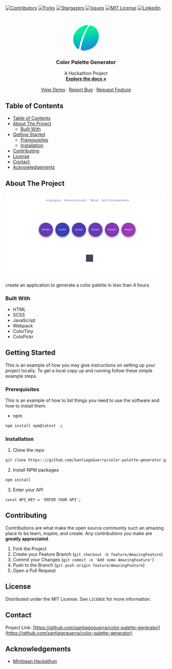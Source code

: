 <!--
*** Thanks for checking out this README Template. If you have a suggestion that would
*** make this better, please fork the repo and create a pull request or simply open
*** an issue with the tag "enhancement".
*** Thanks again! Now go create something AMAZING! :D
-->





<!-- PROJECT SHIELDS -->
<!--
*** I'm using markdown "reference style" links for readability.
*** Reference links are enclosed in brackets [ ] instead of parentheses ( ).
*** See the bottom of this document for the declaration of the reference variables
*** for contributors-url, forks-url, etc. This is an optional, concise syntax you may use.
*** https://www.markdownguide.org/basic-syntax/#reference-style-links
-->
[![Contributors][contributors-shield]][contributors-url]
[![Forks][forks-shield]][forks-url]
[![Stargazers][stars-shield]][stars-url]
[![Issues][issues-shield]][issues-url]
[![MIT License][license-shield]][license-url]
[![LinkedIn][linkedin-shield]][linkedin-url]



<!-- PROJECT LOGO -->
<br />
<p align="center">
  <a href="https://github.com/SantiagoGuerra/color-palette-generator">
    <img src="readme-assets/logo.png" alt="Logo" width="80" height="80">
  </a>

  <h3 align="center">Color Palette Generator</h3>

  <p align="center">
    A Hackathon Project
    <br />
    <a href="https://github.com/SantiagoGuerra/color-palette-generator"><strong>Explore the docs »</strong></a>
    <br />
    <br />
    <a href="https://github.com/SantiagoGuerra/color-palette-generator">View Demo</a>
    ·
    <a href="https://github.com/SantiagoGuerra/color-palette-generator/issues">Report Bug</a>
    ·
    <a href="https://github.com/SantiagoGuerra/color-palette-generator/issues">Request Feature</a>
  </p>
</p>



<!-- TABLE OF CONTENTS -->
## Table of Contents

- [Table of Contents](#table-of-contents)
- [About The Project](#about-the-project)
  - [Built With](#built-with)
- [Getting Started](#getting-started)
  - [Prerequisites](#prerequisites)
  - [Installation](#installation)
- [Contributing](#contributing)
- [License](#license)
- [Contact](#contact)
- [Acknowledgements](#acknowledgements)



<!-- ABOUT THE PROJECT -->
## About The Project

[![Product Name Screen Shot][product-screenshot]](#)

create an application to generate a color palette in less than 4 hours

### Built With
* HTML
* SCSS
* JavaScript
* Webpack
* ColorTiny
* ColoPickr
  
  

<!-- GETTING STARTED -->
## Getting Started

This is an example of how you may give instructions on setting up your project locally.
To get a local copy up and running follow these simple example steps.

### Prerequisites

This is an example of how to list things you need to use the software and how to install them.
* npm
```sh
npm install npm@latest -g
```

### Installation

1. Clone the repo
```sh
git clone https:://github.com/SantiagoGuerra/color-palette-generator.git
```
2. Install NPM packages
```sh
npm install
```
3. Enter your API
```JS
const API_KEY = 'ENTER YOUR API';
```

<!-- CONTRIBUTING -->
## Contributing

Contributions are what make the open source community such an amazing place to be learn, inspire, and create. Any contributions you make are **greatly appreciated**.

1. Fork the Project
2. Create your Feature Branch (`git checkout -b feature/AmazingFeature`)
3. Commit your Changes (`git commit -m 'Add some AmazingFeature'`)
4. Push to the Branch (`git push origin feature/AmazingFeature`)
5. Open a Pull Request



<!-- LICENSE -->
## License

Distributed under the MIT License. See `LICENSE` for more information.


<!-- CONTACT -->
## Contact


Project Link: [https://github.com/santiagoguerra/color-palette-generator](https://github.com/santiagoguerra/color-palette-generator)



<!-- ACKNOWLEDGEMENTS -->
## Acknowledgements
* [Mintbean Hackathon](https://www.mintbean.io/)





<!-- MARKDOWN LINKS & IMAGES -->
<!-- https://www.markdownguide.org/basic-syntax/#reference-style-links -->
[contributors-shield]: https://img.shields.io/github/contributors/SantiagoGuerra/color-palette-generator.svg?style=flat-square
[contributors-url]: https://github.com/SantiagoGuerra/color-palette-generator/graphs/contributors
[forks-shield]: https://img.shields.io/github/forks/SantiagoGuerra/color-palette-generator.svg?style=flat-square
[forks-url]: https://github.com/SantiagoGuerra/color-palette-generator/network/members
[stars-shield]: https://img.shields.io/github/stars/SantiagoGuerra/color-palette-generator.svg?style=flat-square
[stars-url]: https://github.com/SantiagoGuerra/color-palette-generator/stargazers
[issues-shield]: https://img.shields.io/github/issues/SantiagoGuerra/color-palette-generator.svg?style=flat-square
[issues-url]: https://github.com/SantiagoGuerra/color-palette-generator/issues
[license-shield]: https://img.shields.io/github/license/SantiagoGuerra/color-palette-generator.svg?style=flat-square
[license-url]: https://github.com/SantiagoGuerra/color-palette-generator/blob/master/LICENSE.txt
[linkedin-shield]: https://img.shields.io/badge/-LinkedIn-black.svg?style=flat-square&logo=linkedin&colorB=555
[linkedin-url]: https://www.linkedin.com/in/santiago--guerra/
[product-screenshot]: readme-assets/screenshot.png
